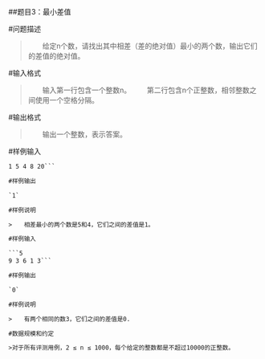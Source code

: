 ##题目3：最小差值

#问题描述

>　　给定n个数，请找出其中相差（差的绝对值）最小的两个数，输出它们的差值的绝对值。

#输入格式

>　　输入第一行包含一个整数n。
　　第二行包含n个正整数，相邻整数之间使用一个空格分隔。

#输出格式

>　　输出一个整数，表示答案。

#样例输入

```5
1 5 4 8 20```

#样例输出

`1`

#样例说明

>　　相差最小的两个数是5和4，它们之间的差值是1。

#样例输入

```5
9 3 6 1 3```

#样例输出

`0`

#样例说明

>　　有两个相同的数3，它们之间的差值是0.

#数据规模和约定

>对于所有评测用例，2 ≤ n ≤ 1000，每个给定的整数都是不超过10000的正整数。


